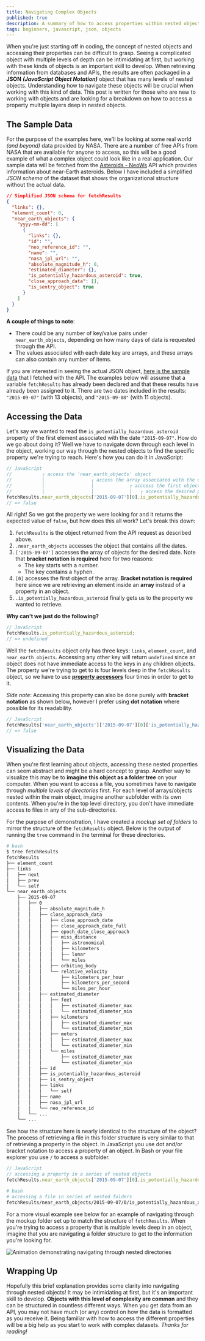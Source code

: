 ```yaml
---
title: Navigating Complex Objects
published: true
description: A summary of how to access properties within nested objects with a visual example.
tags: beginners, javascript, json, objects
---
```


When you're just starting off in coding, the concept of nested objects and accessing their properties can be difficult to grasp. Seeing a complicated object with multiple levels of depth can be intimidating at first, but working with these kinds of objects is an important skill to develop. When retrieving information from databases and APIs, the results are often packaged in a **JSON** ***(JavaScript Object Notation)*** object that has many levels of nested objects. Understanding how to navigate these objects will be crucial when working with this kind of data. This post is written for those who are new to working with objects and are looking for a breakdown on how to access a property multiple layers deep in nested objects.

## The Sample Data

For the purpose of the examples here, we'll be looking at some real world *(and beyond)* data provided by NASA. There are a number of free APIs from NASA that are available for anyone to access, so this will be a good example of what a complex object could look like in a real application. Our sample data will be fetched from the [Asteroids - NeoWs](https://api.nasa.gov/#asteroids-neows) API which provides information about near-Earth asteroids. Below I have included a simplified *JSON schema* of the dataset that shows the organizational structure without the actual data. 

```json
// Simplified JSON schema for fetchResults
{
  "links": {},
  "element_count": 0,
  "near_earth_objects": {
    "yyyy-mm-dd": [
      {
        "links": {},
        "id": "",
        "neo_reference_id": "",
        "name": "",
        "nasa_jpl_url": "",
        "absolute_magnitude_h": 0,
        "estimated_diameter": {},
        "is_potentially_hazardous_asteroid": true,
        "close_approach_data": [],
        "is_sentry_object": true
      }
    ]
  }
}
```

**A couple of things to note**:
- There could be any number of key/value pairs under `near_earth_objects`, depending on how many days of data is requested through the API.
- The values associated with each date key are arrays, and these arrays can also contain any number of items.

If you are interested in seeing the actual JSON object, [here is the sample data](https://github.com/fitzgeraldkd/blog-posts/blob/main/navigating-objects/sample-data.json) that I fetched with the API. The examples below will assume that a variable `fetchResults` has already been declared and that these results have already been assigned to it. There are two dates included in the results: `"2015-09-07"` (with 13 objects), and `"2015-09-08"` (with 11 objects).


## Accessing the Data

Let's say we wanted to read the `is_potentially_hazardous_asteroid` property of the first element associated with the date `"2015-09-07"`. How do we go about doing it? Well we have to navigate down through each level in the object, working our way through the nested objects to find the specific property we're trying to reach. Here's how you can do it in JavaScript:

```jsx
// JavaScript
//           ┌ access the 'near_earth_objects' object
//           │                 ┌ access the array associated with the desired date
//           │                 │             ┌ acccess the first object in the array
//           │                 │             │   ┌ access the desired property
fetchResults.near_earth_objects['2015-09-07'][0].is_potentially_hazardous_asteroid;
// => false
```

All right! So we got the property we were looking for and it returns the expected value of `false`, but how does this all work? Let's break this down:
1. `fetchResults` is the object returned from the API request as described above.
1. `.near_earth_objects` accesses the object that contains all the dates.
1. `['2015-09-07']` accesses the array of objects for the desired date. Note that **bracket notation is required** here for two reasons:
    - The key starts with a number.
    - The key contains a hyphen.
1. `[0]` accesses the first object of the array. **Bracket notation is required** here since we are retrieving an element inside an **array** instead of a property in an object.
1. `.is_potentially_hazardous_asteroid` finally gets us to the property we wanted to retrieve.

**Why can't we just do the following?**

```jsx
// JavaScript
fetchResults.is_potentially_hazardous_asteroid;
// => undefined
```

Well the `fetchResults` object only has three keys: `links`, `element_count`, and `near_earth_objects`. Accessing any other key will return `undefined` since an object does not have immediate access to the keys in any children objects. The property we're trying to get to is four levels deep in the `fetchResults` object, so we have to use [**property accessors**](https://developer.mozilla.org/en-US/docs/Web/JavaScript/Reference/Operators/Property_accessors) four times in order to get to it.

*Side note*: Accessing this property can also be done purely with **bracket notation** as shown below, however I prefer using **dot notation** where possible for its readability.

```jsx
// JavaScript
fetchResults['near_earth_objects']['2015-09-07'][0]['is_potentially_hazardous_asteroid'];
// => false
```

## Visualizing the Data

When you're first learning about objects, accessing these nested properties can seem abstract and might be a hard concept to grasp. Another way to visualize this may be to **imagine this object as a folder tree** on your computer. When you want to access a file, you sometimes have to navigate through *multiple levels of directories* first. For each level of arrays/objects nested within the main object, imagine another subfolder with its own contents. When you're in the top level directory, you don't have immediate access to files in any of the sub-directories. 

For the purpose of demonstration, I have created a *mockup set of folders* to mirror the structure of the `fetchResults` object. Below is the output of running the `tree` command in the terminal for these directories. 
```bash
# bash
$ tree fetchResults
fetchResults
├── element_count
├── links
│   ├── next
│   ├── prev
│   └── self
└── near_earth_objects
    ├── 2015-09-07
    │   ├── 0
    │   │   ├── absolute_magnitude_h
    │   │   ├── close_approach_data
    │   │   │   ├── close_approach_date
    │   │   │   ├── close_approach_date_full
    │   │   │   ├── epoch_date_close_approach
    │   │   │   ├── miss_distance
    │   │   │   │   ├── astronomical
    │   │   │   │   ├── kilometers
    │   │   │   │   ├── lunar
    │   │   │   │   └── miles
    │   │   │   ├── orbiting_body
    │   │   │   └── relative_velocity
    │   │   │       ├── kilometers_per_hour
    │   │   │       ├── kilometers_per_second
    │   │   │       └── miles_per_hour
    │   │   ├── estimated_diameter
    │   │   │   ├── feet
    │   │   │   │   ├── estimated_diameter_max
    │   │   │   │   └── estimated_diameter_min
    │   │   │   ├── kilometers
    │   │   │   │   ├── estimated_diameter_max
    │   │   │   │   └── estimated_diameter_min
    │   │   │   ├── meters
    │   │   │   │   ├── estimated_diameter_max
    │   │   │   │   └── estimated_diameter_min
    │   │   │   └── miles
    │   │   │       ├── estimated_diameter_max
    │   │   │       └── estimated_diameter_min
    │   │   ├── id
    │   │   ├── is_potentially_hazardous_asteroid
    │   │   ├── is_sentry_object
    │   │   ├── links
    │   │   │   └── self
    │   │   ├── name
    │   │   ├── nasa_jpl_url
    │   │   └── neo_reference_id
    │   └── ...
    └── ...
```

See how the structure here is nearly identical to the structure of the object? The process of retrieving a file in this folder structure is very similar to that of retrieving a property in the object. In JavaScript you use dot and/or bracket notation to access a property of an object. In Bash or your file explorer you use `/` to access a subfolder.

```jsx
// JavaScript
// accessing a property in a series of nested objects
fetchResults.near_earth_objects['2015-09-07'][0].is_potentially_hazardous_asteroid;
```

```bash
# bash
# accessing a file in series of nested folders
fetchResults/near_earth_objects/2015-09-07/0/is_potentially_hazardous_asteroid
```

For a more visual example see below for an example of navigating through the mockup folder set up to match the structure of `fetchResults`. When you're trying to access a property that is multiple levels deep in an object, imagine that you are navigating a folder structure to get to the information you're looking for.

![Animation demonstrating navigating through nested directories](https://i.imgur.com/quJB88C.gif "Animation demonstrating navigating through nested directories")

## Wrapping Up

Hopefully this brief explanation provides some clarity into navigating through nested objects! It may be intimidating at first, but it's an important skill to develop. **Objects with this level of complexity are common** and they can be structured in countless different ways. When you get data from an API, you may not have much (or any) control on how the data is formatted as you receive it. Being familiar with how to access the different properties will be a big help as you start to work with complex datasets. *Thanks for reading!*